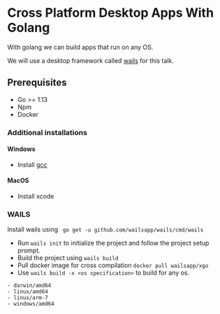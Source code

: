 # Cross Platform Desktop Apps With Golang

With golang we can build apps that run on any OS. 

We will use a desktop framework called [wails](https://github.com/wailsapp/wails) for this talk.

## Prerequisites

* Go >= 1.13
* Npm
* Docker

### Additional installations
#### Windows 
* Install [gcc](https://jmeubank.github.io/tdm-gcc/)

#### MacOS
* Install xcode


### WAILS
Install wails using ``` go get -u github.com/wailsapp/wails/cmd/wails```


* Run `wails init` to initialize the project and follow the project setup prompt.
* Build the project using `wails build`
* Pull docker image for cross compilation ```docker pull wailsapp/xgo```
* Use ```wails build -x <os specification>``` to build for any os. 
 ```  
- darwin/amd64
- linux/amd64
- linux/arm-7
- windows/amd64 
 ```
